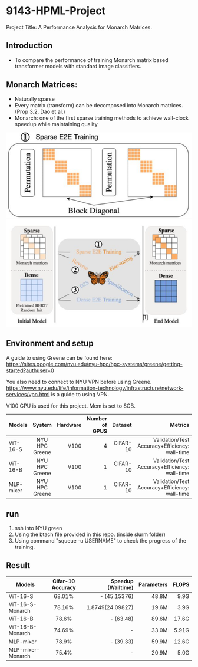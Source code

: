 # 9143-HPML-Project 

Project Title: A Performance Analysis for Monarch Matrices.

## Introduction 

- To compare the performance of training Monarch matrix based transformer models with standard image classifiers.

## Monarch Matrices: 

- Naturally sparse
- Every matrix (transform) can be decomposed into Monarch matrices. (Prop 3.2, Dao et al.)
- Monarch: one of the first sparse training methods to achieve wall-clock speedup while
maintaining quality

![Alt text](/img/1.png?raw=true "sparse e2e")
![Alt text](/img/2.png?raw=true "ways to use sparse models")


## Environment and setup 
A guide to using Greene can be found here: https://sites.google.com/nyu.edu/nyu-hpc/hpc-systems/greene/getting-started?authuser=0

You also need to connect to NYU VPN before using Greene. https://www.nyu.edu/life/information-technology/infrastructure/network-services/vpn.html is a guide to using VPN.

V100 GPU is used for this project. Mem is set to 8GB.


| Models          | System        | Hardware |Number of GPUS |Dataset      |Metrics                                       |
| ----------------|:-------------:|---------:|--------------:|------------:|---------------------------------------------:|
| ViT-16-S        | NYU HPC Greene| V100     | 4             | CIFAR-10    |Validation/Test Accuracy+Efficiency: wall-time|
| ViT-16-B        | NYU HPC Greene| V100     | 1             | CIFAR-10    |Validation/Test Accuracy+Efficiency: wall-time|
| MLP-mixer       | NYU HPC Greene| V100     | 1             | CIFAR-10    |Validation/Test Accuracy+Efficiency: wall-time|

## run  

1. ssh into NYU green
2. Using the btach file provided in this repo. (inside slurm folder)
3. Using command "squeue -u USERNAME" to check the progress of the training. 

## Result

| Models           | Cifar-10 Accuracy        | Speedup (Walltime) |Parameters    |FLOPS        |
| -----------------|:------------------------:|-------------------:|-------------:|------------:|
| ViT-16-S         | 68.01%                   | - (45.15376)       | 48.8M        | 9.9G        |
| ViT-16-S-Monarch | 78.16%                   | 1.8749(24.09827)   | 19.6M        | 3.9G        |
| ViT-16-B         | 78.6%                    | - (63.48)          | 89.6M        | 17.6G       |
| ViT-16-B-Monarch | 74.69%                   | -                  | 33.0M        | 5.91G       |
| MLP-mixer        | 78.9%                    | - (39.33)          | 59.9M        | 12.6G       |
| MLP-mixer-Monarch| 75.4%                    | -                  | 20.9M        | 5.0G        |


